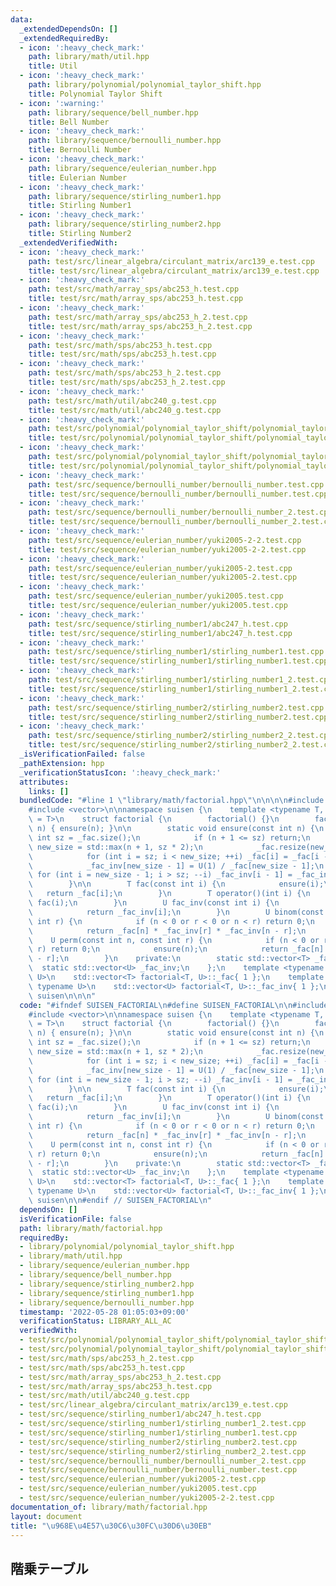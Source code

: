 ```yaml
---
data:
  _extendedDependsOn: []
  _extendedRequiredBy:
  - icon: ':heavy_check_mark:'
    path: library/math/util.hpp
    title: Util
  - icon: ':heavy_check_mark:'
    path: library/polynomial/polynomial_taylor_shift.hpp
    title: Polynomial Taylor Shift
  - icon: ':warning:'
    path: library/sequence/bell_number.hpp
    title: Bell Number
  - icon: ':heavy_check_mark:'
    path: library/sequence/bernoulli_number.hpp
    title: Bernoulli Number
  - icon: ':heavy_check_mark:'
    path: library/sequence/eulerian_number.hpp
    title: Eulerian Number
  - icon: ':heavy_check_mark:'
    path: library/sequence/stirling_number1.hpp
    title: Stirling Number1
  - icon: ':heavy_check_mark:'
    path: library/sequence/stirling_number2.hpp
    title: Stirling Number2
  _extendedVerifiedWith:
  - icon: ':heavy_check_mark:'
    path: test/src/linear_algebra/circulant_matrix/arc139_e.test.cpp
    title: test/src/linear_algebra/circulant_matrix/arc139_e.test.cpp
  - icon: ':heavy_check_mark:'
    path: test/src/math/array_sps/abc253_h.test.cpp
    title: test/src/math/array_sps/abc253_h.test.cpp
  - icon: ':heavy_check_mark:'
    path: test/src/math/array_sps/abc253_h_2.test.cpp
    title: test/src/math/array_sps/abc253_h_2.test.cpp
  - icon: ':heavy_check_mark:'
    path: test/src/math/sps/abc253_h.test.cpp
    title: test/src/math/sps/abc253_h.test.cpp
  - icon: ':heavy_check_mark:'
    path: test/src/math/sps/abc253_h_2.test.cpp
    title: test/src/math/sps/abc253_h_2.test.cpp
  - icon: ':heavy_check_mark:'
    path: test/src/math/util/abc240_g.test.cpp
    title: test/src/math/util/abc240_g.test.cpp
  - icon: ':heavy_check_mark:'
    path: test/src/polynomial/polynomial_taylor_shift/polynomial_taylor_shift.test.cpp
    title: test/src/polynomial/polynomial_taylor_shift/polynomial_taylor_shift.test.cpp
  - icon: ':heavy_check_mark:'
    path: test/src/polynomial/polynomial_taylor_shift/polynomial_taylor_shift_2.test.cpp
    title: test/src/polynomial/polynomial_taylor_shift/polynomial_taylor_shift_2.test.cpp
  - icon: ':heavy_check_mark:'
    path: test/src/sequence/bernoulli_number/bernoulli_number.test.cpp
    title: test/src/sequence/bernoulli_number/bernoulli_number.test.cpp
  - icon: ':heavy_check_mark:'
    path: test/src/sequence/bernoulli_number/bernoulli_number_2.test.cpp
    title: test/src/sequence/bernoulli_number/bernoulli_number_2.test.cpp
  - icon: ':heavy_check_mark:'
    path: test/src/sequence/eulerian_number/yuki2005-2-2.test.cpp
    title: test/src/sequence/eulerian_number/yuki2005-2-2.test.cpp
  - icon: ':heavy_check_mark:'
    path: test/src/sequence/eulerian_number/yuki2005-2.test.cpp
    title: test/src/sequence/eulerian_number/yuki2005-2.test.cpp
  - icon: ':heavy_check_mark:'
    path: test/src/sequence/eulerian_number/yuki2005.test.cpp
    title: test/src/sequence/eulerian_number/yuki2005.test.cpp
  - icon: ':heavy_check_mark:'
    path: test/src/sequence/stirling_number1/abc247_h.test.cpp
    title: test/src/sequence/stirling_number1/abc247_h.test.cpp
  - icon: ':heavy_check_mark:'
    path: test/src/sequence/stirling_number1/stirling_number1.test.cpp
    title: test/src/sequence/stirling_number1/stirling_number1.test.cpp
  - icon: ':heavy_check_mark:'
    path: test/src/sequence/stirling_number1/stirling_number1_2.test.cpp
    title: test/src/sequence/stirling_number1/stirling_number1_2.test.cpp
  - icon: ':heavy_check_mark:'
    path: test/src/sequence/stirling_number2/stirling_number2.test.cpp
    title: test/src/sequence/stirling_number2/stirling_number2.test.cpp
  - icon: ':heavy_check_mark:'
    path: test/src/sequence/stirling_number2/stirling_number2_2.test.cpp
    title: test/src/sequence/stirling_number2/stirling_number2_2.test.cpp
  _isVerificationFailed: false
  _pathExtension: hpp
  _verificationStatusIcon: ':heavy_check_mark:'
  attributes:
    links: []
  bundledCode: "#line 1 \"library/math/factorial.hpp\"\n\n\n\n#include <cassert>\n\
    #include <vector>\n\nnamespace suisen {\n    template <typename T, typename U\
    \ = T>\n    struct factorial {\n        factorial() {}\n        factorial(int\
    \ n) { ensure(n); }\n\n        static void ensure(const int n) {\n           \
    \ int sz = _fac.size();\n            if (n + 1 <= sz) return;\n            int\
    \ new_size = std::max(n + 1, sz * 2);\n            _fac.resize(new_size), _fac_inv.resize(new_size);\n\
    \            for (int i = sz; i < new_size; ++i) _fac[i] = _fac[i - 1] * i;\n\
    \            _fac_inv[new_size - 1] = U(1) / _fac[new_size - 1];\n           \
    \ for (int i = new_size - 1; i > sz; --i) _fac_inv[i - 1] = _fac_inv[i] * i;\n\
    \        }\n\n        T fac(const int i) {\n            ensure(i);\n         \
    \   return _fac[i];\n        }\n        T operator()(int i) {\n            return\
    \ fac(i);\n        }\n        U fac_inv(const int i) {\n            ensure(i);\n\
    \            return _fac_inv[i];\n        }\n        U binom(const int n, const\
    \ int r) {\n            if (n < 0 or r < 0 or n < r) return 0;\n            ensure(n);\n\
    \            return _fac[n] * _fac_inv[r] * _fac_inv[n - r];\n        }\n    \
    \    U perm(const int n, const int r) {\n            if (n < 0 or r < 0 or n <\
    \ r) return 0;\n            ensure(n);\n            return _fac[n] * _fac_inv[n\
    \ - r];\n        }\n    private:\n        static std::vector<T> _fac;\n      \
    \  static std::vector<U> _fac_inv;\n    };\n    template <typename T, typename\
    \ U>\n    std::vector<T> factorial<T, U>::_fac{ 1 };\n    template <typename T,\
    \ typename U>\n    std::vector<U> factorial<T, U>::_fac_inv{ 1 };\n} // namespace\
    \ suisen\n\n\n"
  code: "#ifndef SUISEN_FACTORIAL\n#define SUISEN_FACTORIAL\n\n#include <cassert>\n\
    #include <vector>\n\nnamespace suisen {\n    template <typename T, typename U\
    \ = T>\n    struct factorial {\n        factorial() {}\n        factorial(int\
    \ n) { ensure(n); }\n\n        static void ensure(const int n) {\n           \
    \ int sz = _fac.size();\n            if (n + 1 <= sz) return;\n            int\
    \ new_size = std::max(n + 1, sz * 2);\n            _fac.resize(new_size), _fac_inv.resize(new_size);\n\
    \            for (int i = sz; i < new_size; ++i) _fac[i] = _fac[i - 1] * i;\n\
    \            _fac_inv[new_size - 1] = U(1) / _fac[new_size - 1];\n           \
    \ for (int i = new_size - 1; i > sz; --i) _fac_inv[i - 1] = _fac_inv[i] * i;\n\
    \        }\n\n        T fac(const int i) {\n            ensure(i);\n         \
    \   return _fac[i];\n        }\n        T operator()(int i) {\n            return\
    \ fac(i);\n        }\n        U fac_inv(const int i) {\n            ensure(i);\n\
    \            return _fac_inv[i];\n        }\n        U binom(const int n, const\
    \ int r) {\n            if (n < 0 or r < 0 or n < r) return 0;\n            ensure(n);\n\
    \            return _fac[n] * _fac_inv[r] * _fac_inv[n - r];\n        }\n    \
    \    U perm(const int n, const int r) {\n            if (n < 0 or r < 0 or n <\
    \ r) return 0;\n            ensure(n);\n            return _fac[n] * _fac_inv[n\
    \ - r];\n        }\n    private:\n        static std::vector<T> _fac;\n      \
    \  static std::vector<U> _fac_inv;\n    };\n    template <typename T, typename\
    \ U>\n    std::vector<T> factorial<T, U>::_fac{ 1 };\n    template <typename T,\
    \ typename U>\n    std::vector<U> factorial<T, U>::_fac_inv{ 1 };\n} // namespace\
    \ suisen\n\n#endif // SUISEN_FACTORIAL\n"
  dependsOn: []
  isVerificationFile: false
  path: library/math/factorial.hpp
  requiredBy:
  - library/polynomial/polynomial_taylor_shift.hpp
  - library/math/util.hpp
  - library/sequence/eulerian_number.hpp
  - library/sequence/bell_number.hpp
  - library/sequence/stirling_number2.hpp
  - library/sequence/stirling_number1.hpp
  - library/sequence/bernoulli_number.hpp
  timestamp: '2022-05-28 01:05:03+09:00'
  verificationStatus: LIBRARY_ALL_AC
  verifiedWith:
  - test/src/polynomial/polynomial_taylor_shift/polynomial_taylor_shift_2.test.cpp
  - test/src/polynomial/polynomial_taylor_shift/polynomial_taylor_shift.test.cpp
  - test/src/math/sps/abc253_h_2.test.cpp
  - test/src/math/sps/abc253_h.test.cpp
  - test/src/math/array_sps/abc253_h_2.test.cpp
  - test/src/math/array_sps/abc253_h.test.cpp
  - test/src/math/util/abc240_g.test.cpp
  - test/src/linear_algebra/circulant_matrix/arc139_e.test.cpp
  - test/src/sequence/stirling_number1/abc247_h.test.cpp
  - test/src/sequence/stirling_number1/stirling_number1_2.test.cpp
  - test/src/sequence/stirling_number1/stirling_number1.test.cpp
  - test/src/sequence/stirling_number2/stirling_number2.test.cpp
  - test/src/sequence/stirling_number2/stirling_number2_2.test.cpp
  - test/src/sequence/bernoulli_number/bernoulli_number_2.test.cpp
  - test/src/sequence/bernoulli_number/bernoulli_number.test.cpp
  - test/src/sequence/eulerian_number/yuki2005-2.test.cpp
  - test/src/sequence/eulerian_number/yuki2005.test.cpp
  - test/src/sequence/eulerian_number/yuki2005-2-2.test.cpp
documentation_of: library/math/factorial.hpp
layout: document
title: "\u968E\u4E57\u30C6\u30FC\u30D6\u30EB"
---
```

## 階乗テーブル